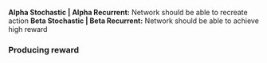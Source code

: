 **Alpha Stochastic | Alpha Recurrent:** Network should be able to recreate action
**Beta Stochastic | Beta Recurrent:** Network should be able to achieve high reward

### Producing reward 

